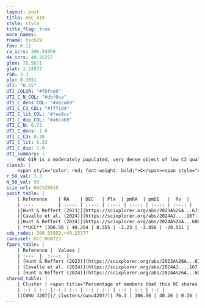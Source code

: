 ```yaml
---
layout: post
title: HSC 619
style: style
title_flag: true
more_names: 
fname: hsc619
fov: 0.11
ra_icrs: 306.55959
de_icrs: 40.25377
glon: 78.5871
glat: 1.24977
r50: 3.3
plx: 0.3551
UTI: "0.55"
UTI_COLOR: "#f8fce0"
UTI_C_N_COL: "#dbf0ca"
UTI_C_dens_COL: "#a6cab9"
UTI_C_C3_COL: "#fff1d4"
UTI_C_lit_COL: "#fee8cc"
UTI_C_dup_COL: "#a6cab9"
UTI_C_N: 0.72
UTI_C_dens: 1.0
UTI_C_C3: 0.38
UTI_C_lit: 0.33
UTI_C_dup: 1.0
UTI_summary: |
    HSC 619 is a moderately populated, very dense object of low C3 quality. It was recently reported in the literature. This object shares a large percentage of members with a later reported entry.
class3: |
    <span style="color: red; font-weight: bold;">C</span><span style="color: #FFC300; font-weight: bold;">B</span>
r_50_val: 3.3
N_50_val: 93
scix_url: HSC%20619
posit_table: |
    | Reference    | RA    | DEC   | Plx  | pmRA  | pmDE   |  Rv  |
    | :---         | :---: | :---: | :---: | :---: | :---: | :---: |
    |[Hunt & Reffert (2023)](https://scixplorer.org/abs/2023A%26A...673A.114H) | 306.585 | 40.235 | 0.345 | -2.231 | -3.849 | -14.101 |
    |[Cavallo et al. (2024)](https://scixplorer.org/abs/2024AJ....167...12C) | 306.556 | 40.277 | 0.346 | -- | -- | -- |
    |[Hunt & Reffert (2024)](https://scixplorer.org/abs/2024A%26A...686A..42H) | 306.585 | 40.235 | 0.345 | -2.231 | -3.849 | -14.101 |
    | **UCC** |306.56 | 40.254 | 0.355 | -2.23 | -3.856 | -20.551 | 
cds_radec: 306.55959,+40.25377
carousel: UCC_HUNT23
fpars_table: |
    | Reference |  Values |
    | :---  |  :---:  |
    | [Hunt & Reffert (2023)](https://scixplorer.org/abs/2023A%26A...673A.114H) | `AV50=4.898, diffAV50=3.064, MOD50=12.021, logAge50=8.094` |
    | [Cavallo et al. (2024)](https://scixplorer.org/abs/2024AJ....167...12C) | `AV50=4.24, dMod50=12.51, logAge50=8.28, [Fe/H]50=0.63` |
    | [Hunt & Reffert (2024)](https://scixplorer.org/abs/2024A%26A...686A..42H) | `MassJ=948.589` |
shared_table: |
    | Cluster | <span title="Percentage of members that this OC shares with the ones listed">%</span>   | RA   | DEC   | Plx   | pmRA  | pmDE  | Rv | UTI |
    | :-: | :-: |:-: | :-: | :-: | :-: | :-: | :-: | :-: |
    |[CWNU 4207](/_clusters/cwnu4207/)| 76.3 | 306.56 | 40.26 | 0.36 | -2.23 | -3.86 | -20.55 |0.0 |
---
```

